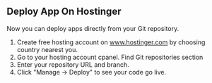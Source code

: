 Deploy App On Hostinger
-----------------------

Now you can deploy apps directly from your Git repository. 
 
1. Create free hosting account on www.hostinger.com by choosing country nearest you.
1. Go to your hosting account cpanel. Find Git repositories section
1. Enter your repository URL and branch.
1. Click "Manage -> Deploy" to see your code go live.